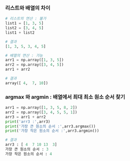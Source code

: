 ### 리스트와 배열의 차이
```python
# 리스트의 연산 : 불가
list1 = [1, 3, 5]
list2 = [3, 4, 5]
list1 + list2

# 결과
[1, 3, 5, 3, 4, 5]

# 배열의 연산 : 가능
arr1 = np.array([1, 3, 5])
arr2 = np.array([3, 4, 5])
arr1 + arr2

# 결과
array([ 4,  7, 10])
```


### argmax 와 argmin : 배열에서 최대 최소 원소 순서 찾기
```python
arr1 = np.array([1, 3, 5, 8, 2])
arr2 = np.array([3, 4, 5, 5, 1])
arr3 = arr1 + arr2
print('arr3 :',arr3)
print('가장 큰 원소의 순서 :',arr3.argmax())
print('가장 작은 원소의 순서 :',arr3.argmin())

# 결과
arr3 : [ 4  7 10 13  3]
가장 큰 원소의 순서 : 3
가장 작은 원소의 순서 : 4
```
